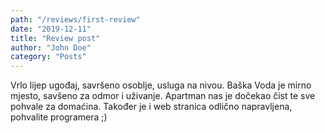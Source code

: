 ```yaml
---
path: "/reviews/first-review"
date: "2019-12-11"
title: "Review post"
author: "John Doe"
category: "Posts"
---
```


Vrlo lijep ugođaj, savršeno osoblje, usluga na nivou. Baška Voda
je mirno mjesto, savšeno za odmor i uživanje. Apartman nas je
dočekao čist te sve pohvale za domaćina. Također je i web stranica
odlično napravljena, pohvalite programera ;)
